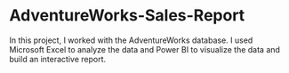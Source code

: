 # AdventureWorks-Sales-Report
In this project, I worked with the AdventureWorks database. I used Microsoft Excel to analyze the data and Power BI to visualize the data and build an interactive report. 
